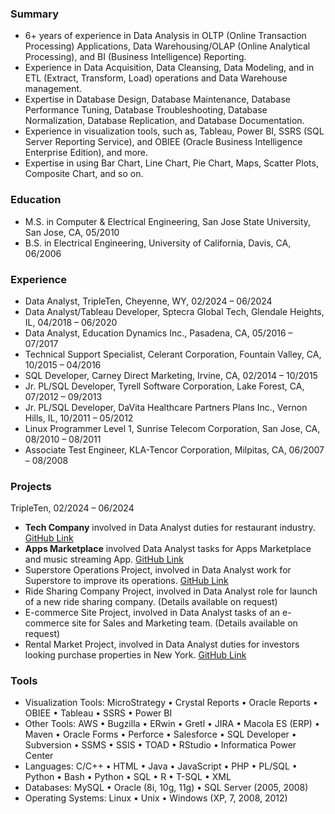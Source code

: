 ### Summary
- 6+ years of experience in Data Analysis in OLTP (Online Transaction Processing) Applications, Data Warehousing/OLAP (Online Analytical Processing), and BI (Business Intelligence) Reporting.   
- Experience in Data Acquisition, Data Cleansing, Data Modeling, and in ETL (Extract, Transform, Load) operations and Data Warehouse management.
- Expertise in Database Design, Database Maintenance, Database Performance Tuning, Database Troubleshooting, Database Normalization, Database Replication, and Database Documentation.
- Experience in visualization tools, such as, Tableau, Power BI, SSRS (SQL Server Reporting Service), and OBIEE (Oracle Business Intelligence Enterprise Edition), and more.
- Expertise in using Bar Chart, Line Chart, Pie Chart, Maps, Scatter Plots, Composite Chart, and so on.

### Education
- M.S. in Computer & Electrical Engineering, San Jose State University, San Jose, CA, 05/2010
- B.S. in Electrical Engineering, University of California, Davis, CA, 06/2006 

### Experience
- Data Analyst, TripleTen, Cheyenne, WY, 02/2024 – 06/2024
- Data Analyst/Tableau Developer, Sptecra Global Tech, Glendale Heights, IL, 04/2018 – 06/2020
- Data Analyst, Education Dynamics Inc., Pasadena, CA, 05/2016 – 07/2017
- Technical Support Specialist, Celerant Corporation, Fountain Valley, CA, 10/2015 – 04/2016
- SQL Developer, Carney Direct Marketing, Irvine, CA, 02/2014 – 10/2015
- Jr. PL/SQL Developer, Tyrell Software Corporation, Lake Forest, CA, 07/2012 – 09/2013
- Jr. PL/SQL Developer, DaVita Healthcare Partners Plans Inc., Vernon Hills, IL, 10/2011 – 05/2012
- Linux Programmer Level 1, Sunrise Telecom Corporation, San Jose, CA, 08/2010 – 08/2011
- Associate Test Engineer, KLA-Tencor Corporation, Milpitas, CA, 06/2007 – 08/2008

### Projects 
TripleTen, 02/2024 – 06/2024
- **Tech Company** involved in Data Analyst duties for restaurant industry. [GitHub Link](https://github.com/MudassarCH0/Zomato-Project)
- **Apps Marketplace** involved Data Analyst tasks for Apps Marketplace and music streaming App. [GitHub Link](https://github.com/MudassarCH0/ShopifyApp-Project)
- Superstore Operations Project, involved in Data Analyst work for Superstore to improve its operations. [GitHub Link](https://github.com/MudassarCH0/Superstore-Project)
- Ride Sharing Company Project, involved in Data Analyst role for launch of a new ride sharing company. (Details available on request)
- E-commerce Site Project, involved in Data Analyst tasks of an e-commerce site for Sales and Marketing team. (Details available on request)
- Rental Market Project, involved in Data Analyst duties for investors looking purchase properties in New York. [GitHub Link](https://github.com/MudassarCH0/NYC-Airbnb-Project) 

### Tools  
- Visualization Tools: MicroStrategy • Crystal Reports • Oracle Reports • OBIEE • Tableau • SSRS • Power BI 
- Other Tools: AWS • Bugzilla • ERwin • Gretl • JIRA • Macola ES (ERP) • Maven • Oracle Forms • Perforce • Salesforce • SQL Developer • Subversion • SSMS • SSIS • TOAD • RStudio • Informatica Power Center
- Languages: C/C++ • HTML • Java • JavaScript • PHP • PL/SQL • Python • Bash • Python • SQL • R • T-SQL • XML
- Databases: MySQL • Oracle (8i, 10g, 11g) • SQL Server (2005, 2008)
- Operating Systems: Linux • Unix • Windows (XP, 7, 2008, 2012)


